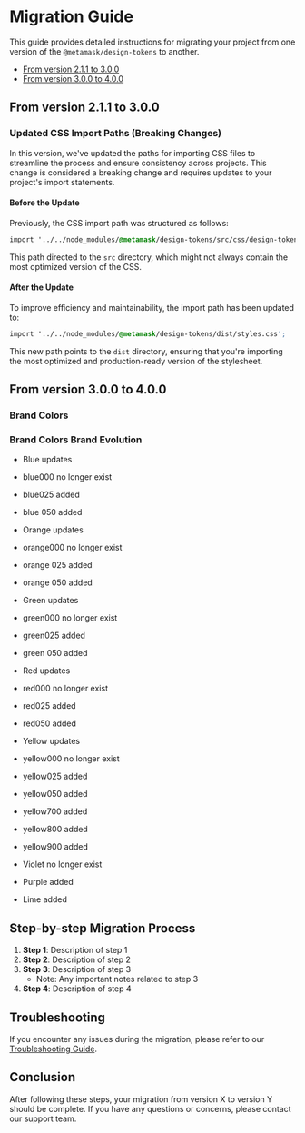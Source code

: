 # Migration Guide

This guide provides detailed instructions for migrating your project from one version of the `@metamask/design-tokens` to another.

- [From version 2.1.1 to 3.0.0](#from-version-211-to-300)
- [From version 3.0.0 to 4.0.0](#from-version-300-to-400)

## From version 2.1.1 to 3.0.0

### Updated CSS Import Paths (Breaking Changes)

In this version, we've updated the paths for importing CSS files to streamline the process and ensure consistency across projects. This change is considered a breaking change and requires updates to your project's import statements.

#### Before the Update

Previously, the CSS import path was structured as follows:

```css
import '../../node_modules/@metamask/design-tokens/src/css/design-token.css';
```

This path directed to the `src` directory, which might not always contain the most optimized version of the CSS.

#### After the Update

To improve efficiency and maintainability, the import path has been updated to:

```css
import '../../node_modules/@metamask/design-tokens/dist/styles.css';
```

This new path points to the `dist` directory, ensuring that you're importing the most optimized and production-ready version of the stylesheet.

## From version 3.0.0 to 4.0.0

### Brand Colors

### Brand Colors Brand Evolution

- Blue updates
- blue000 no longer exist
- blue025 added
- blue 050 added

- Orange updates
- orange000 no longer exist
- orange 025 added
- orange 050 added

- Green updates
- green000 no longer exist
- green025 added
- green 050 added

- Red updates
- red000 no longer exist
- red025 added
- red050 added

- Yellow updates
- yellow000 no longer exist
- yellow025 added
- yellow050 added
- yellow700 added
- yellow800 added
- yellow900 added

- Violet no longer exist

- Purple added

- Lime added

## Step-by-step Migration Process

1. **Step 1**: Description of step 1
2. **Step 2**: Description of step 2
3. **Step 3**: Description of step 3
   - Note: Any important notes related to step 3
4. **Step 4**: Description of step 4

## Troubleshooting

If you encounter any issues during the migration, please refer to our [Troubleshooting Guide](link_to_guide).

## Conclusion

After following these steps, your migration from version X to version Y should be complete. If you have any questions or concerns, please contact our support team.

